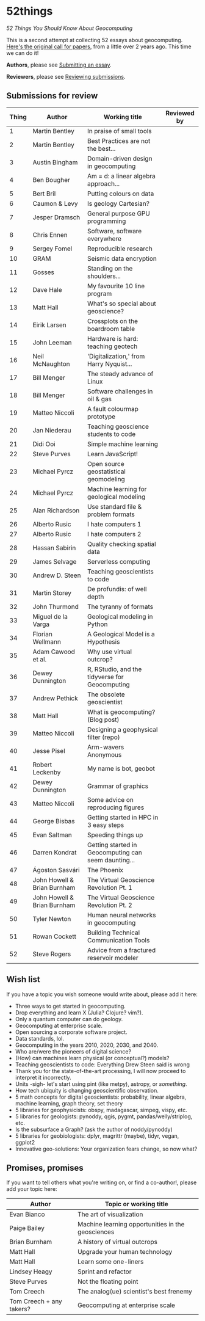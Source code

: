 # 52things
_52 Things You Should Know About Geocomputing_

This is a second attempt at collecting 52 essays about geocomputing. [Here's the original call for papers](https://agilescientific.com/blog/2014/12/29/geocomputing-call-for-papers), from a little over 2 years ago. This time we can do it!

**Authors**, please see [Submitting an essay](Submitting_an_essay.md).

**Reviewers**, please see [Reviewing submissions](Reviewing_submissions.md).

## Submissions for review

| Thing | Author           | Working title                       | Reviewed by |
| ----- | ---------------- | ----------------------------------- | ----------- |
|    1  | Martin Bentley   | In praise of small tools            |             |
|    2  | Martin Bentley   | Best Practices are not the best...  |             |
|    3  | Austin Bingham   | Domain-driven design in geocomputing|             |
|    4  | Ben Bougher      | Am = d: a linear algebra approach...|             |
|    5  | Bert Bril        | Putting colours on data             |             |
|    6  | Caumon & Levy    | Is geology Cartesian?               |             |
|    7  | Jesper Dramsch   | General purpose GPU programming     |             |
|    8  | Chris Ennen      | Software, software everywhere       |             |
|    9  | Sergey Fomel     | Reproducible research               |             |
|   10  | GRAM             | Seismic data encryption             |             |
|   11  | Gosses           | Standing on the shoulders...        |             |
|   12  | Dave Hale        | My favourite 10 line program        |             |
|   13  | Matt Hall        | What's so special about geoscience? |             |
|   14  | Eirik Larsen     | Crossplots on the boardroom table   |             |
|   15  | John Leeman      | Hardware is hard: teaching geotech  |             |
|   16  | Neil McNaughton  | 'Digitalization,' from Harry Nyquist... |         |
|   17  | Bill Menger      | The steady advance of Linux         |             |
|   18  | Bill Menger      | Software challenges in oil & gas    |             |
|   19  | Matteo Niccoli   | A fault colourmap prototype         |             |
|   20  | Jan Niederau     | Teaching geoscience students to code|             |
|   21  | Didi Ooi         | Simple machine learning             |             |
|   22  | Steve Purves     | Learn JavaScript!                   |             |
|   23  | Michael Pyrcz    | Open source geostatistical geomodeling |          |
|   24  | Michael Pyrcz    | Machine learning for geological modeling |          |
|   25  | Alan Richardson  | Use standard file & problem formats |             |
|   26  | Alberto Rusic    | I hate computers 1                  |             |
|   27  | Alberto Rusic    | I hate computers 2                  |             |
|   28  | Hassan Sabirin   | Quality checking spatial data       |             |
|   29  | James Selvage    | Serverless computing                |             |
|   30  | Andrew D. Steen  | Teaching geoscientists to code      |             |
|   31  | Martin Storey    | De profundis: of well depth         |             |
|   32  | John Thurmond    | The tyranny of formats              |             |   
|   33  | Miguel de la Varga | Geological modeling in Python     |             |   
|   34  | Florian Wellmann | A Geological Model is a Hypothesis  |             |
|   35  | Adam Cawood et al. | Why use virtual outcrop?          |             |
|   36  | Dewey Dunnington | R, RStudio, and the tidyverse for Geocomputing  | |
|   37  | Andrew Pethick   | The obsolete geoscientist           |             |
|   38  | Matt Hall        | What is geocomputing? (Blog post)   |             |
|   39  | Matteo Niccoli   | Designing a geophysical filter (repo) | |
|   40  | Jesse Pisel      | Arm-wavers Anonymous                |             |
|   41  | Robert Leckenby  | My name is bot, geobot              |             |
|   42  | Dewey Dunnington | Grammar of graphics                 |             |
|   43  | Matteo Niccoli   | Some advice on reproducing figures  |             |
|   44  | George Bisbas    | Getting started in HPC in 3 easy steps    |             |
|   45  | Evan Saltman     | Speeding things up                  |             |
|   46  | Darren Kondrat   | Getting started in Geocomputing can seem daunting...|             |
|   47  | Ágoston Sasvári   | The Phoenix |             |
|   48  | John Howell & Brian Burnham   | The Virtual Geoscience Revolution Pt. 1   |             |
|   49  | John Howell & Brian Burnham   | The Virtual Geoscience Revolution Pt. 2   |             |
|   50  | Tyler Newton   | Human neural networks in geocomputing |             |
|   51  | Rowan Cockett  | Building Technical Communication Tools |             |
|   52  | Steve Rogers  | Advice from a fractured reservoir modeler |             |

## Wish list

If you have a topic you wish someone would write about, please add it here:

- Three ways to get started in geocomputing.
- Drop everything and learn X (Julia? Clojure? vim?).
- Only a quantum computer can do geology.
- Geocomputing at enterprise scale.
- Open sourcing a corporate software project.
- Data standards, lol.
- Geocomputing in the years 2010, 2020, 2030, and 2040.
- Who are/were the pioneers of digital science?
- (How) can machines learn physical (or conceptual?) models?
- Teaching geoscientists to code: Everything Drew Steen said is wrong
- Thank you for the state-of-the-art processing, I will now proceed to interpret it incorrectly.
- Units -sigh- let's start using pint (like metpy), astropy, or _something_.
- How tech ubiquity is changing geoscientific observation.
- 5 math concepts for digital geoscientists: probability, linear algebra, machine learning, graph theory, set theory
- 5 libraries for geophysicists: obspy, madagascar, simpeg, vispy, etc.
- 5 libraries for geologists: pynoddy, qgis, pygmt, pandas/welly/striplog, etc.
- Is the subsurface a Graph? (ask the author of noddy/pynoddy)
- 5 libraries for geobiologists: dplyr, magrittr (maybe), tidyr, vegan, ggplot2
- Innovative geo-solutions: Your organization fears change, so now what?

## Promises, promises

If you want to tell others what you're writing on, or find a co-author!, please add your topic here:

| Author           | Topic or working title                                |
| ---------------- | ----------------------------------------------------- |
| Evan Bianco      | The art of visualization                              |
| Paige Bailey     | Machine learning opportunities in the geosciences     |
| Brian Burnham    | A history of virtual outcrops                         |
| Matt Hall        | Upgrade your human technology                         |
| Matt Hall        | Learn some one-liners                                 |
| Lindsey Heagy    | Sprint and refactor                                   |
| Steve Purves     | Not the floating point                                |
| Tom Creech       | The analog(ue) scientist's best frenemy               |
| Tom Creech + any takers? | Geocomputing at enterprise scale              |
